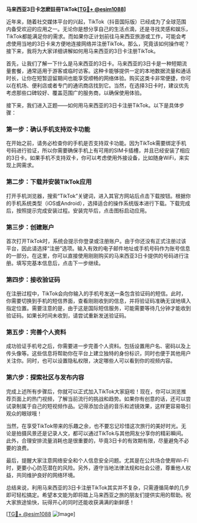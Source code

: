 **马来西亚3日卡怎麽註冊TikTok[[TG💪+ @esim1088](https://t.me/s/esim1088)]**

近年来，随着社交媒体平台的兴起，TikTok（抖音国际版）已经成为了全球范围内备受欢迎的应用之一。无论你是想分享自己的生活点滴，还是寻找灵感和娱乐，TikTok都能满足你的需求。而如果你正计划前往马来西亚旅游或工作，可能会考虑使用当地的3日卡来方便地连接网络并注册TikTok。那么，究竟该如何操作呢？接下来，我将为大家详细讲解如何用马来西亚的3日卡注册TikTok。

首先，让我们了解一下什么是马来西亚的3日卡。马来西亚的3日卡是一种短期流量套餐，通常适用于游客或临时访客。这种卡能够提供一定的本地数据流量和通话时长，让你在短暂逗留期间也能享受顺畅的网络体验。购买这类卡非常便捷，你可以在机场、便利店或者专门的通讯商店找到它。当然，在选择3日卡时，建议优先考虑那些口碑较好、覆盖范围广的服务商，以确保使用体验。

接下来，我们进入正题——如何用马来西亚的3日卡注册TikTok。以下是具体步骤：

### **第一步：确认手机支持双卡功能**
在开始之前，请务必检查你的手机是否支持双卡功能。因为TikTok需要绑定手机号码进行验证，所以你需要确保手机上有可用的SIM卡插槽，并且已经安装了相应的3日卡。如果手机不支持双卡，你可以考虑使用外接设备，比如随身WiFi，来实现上网需求。

### **第二步：下载并安装TikTok应用**
打开手机浏览器，搜索“TikTok”关键词，进入其官方网站后点击下载按钮。根据你的手机系统类型（iOS或Android），选择适合的操作系统版本进行下载。下载完成后，按照提示完成安装过程。安装完毕后，点击图标启动应用。

### **第三步：创建账户**
首次打开TikTok时，系统会提示你登录或注册账户。由于你还没有正式注册过该平台，因此请选择“注册”选项。输入有效的电子邮件地址或手机号码作为账号信息的一部分。在这里，你可以直接使用刚刚购买的马来西亚3日卡提供的号码进行注册。填写完基本信息后，点击下一步继续。

### **第四步：接收验证码**
在注册过程中，TikTok会向你输入的手机号发送一条包含验证码的短信。此时，你需要切换到手机的短信界面，查看刚刚收到的信息，并将验证码准确无误地填入指定位置。需要注意的是，由于这是国际短信服务，可能需要等待几分钟才能收到验证码。如果长时间未收到，请尝试重新发送验证码。

### **第五步：完善个人资料**
成功验证手机号之后，你需要进一步完善个人资料。包括设置用户名、密码以及上传头像等。这些信息将帮助你在平台上建立独特的身份标识，同时也便于其他用户关注你。同时，也可以设置隐私权限，决定哪些人可以看到你的视频内容。

### **第六步：探索社区与发布内容**
完成上述所有步骤后，你就可以正式加入TikTok大家庭啦！现在，你可以浏览推荐页面上的热门视频，了解当前流行的挑战和趋势。如果你有创意的话，还可以尝试录制属于自己的短视频作品。记得添加合适的音乐和滤镜效果，这样更容易吸引观众的眼球哦！

当然，在享受TikTok带来的乐趣之余，也不要忘记珍惜这次旅行的美好时光。无论是拍摄风景还是记录人文，都可以通过TikTok与其他网友分享你的精彩瞬间。此外，合理安排流量消耗也是很重要的，毕竟3日卡的有效期有限，尽量避免不必要的浪费。

最后，提醒大家注意网络安全和个人信息安全问题。尤其是在公共场合使用Wi-Fi时，更要小心防范潜在的风险。另外，遵守当地法律法规和社会公德，尊重他人权益，共同维护良好的网络环境。

总结来说，利用马来西亚的3日卡注册TikTok其实并不复杂，只需遵循简单的几步即可轻松搞定。希望本文能为即将踏上马来西亚之旅的朋友们提供实用的帮助。祝大家旅途愉快，玩得开心的同时还能收获满满的新鲜感！

[[TG💪+ @esim1088](https://t.me/s/esim1088) ![Image](https://i.postimg.cc/4NQfJmqS/Snipaste-2025-05-13-00-14-12.png)]